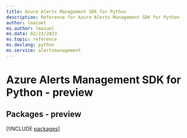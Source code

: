 ```yaml
---
title: Azure Alerts Management SDK for Python
description: Reference for Azure Alerts Management SDK for Python
author: lmazuel
ms.author: lmazuel
ms.data: 02/23/2023
ms.topic: reference
ms.devlang: python
ms.service: alertsmanagement
---
```

# Azure Alerts Management SDK for Python - preview
## Packages - preview
[!INCLUDE [packages](alerts-management-index.md)]